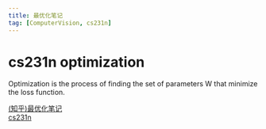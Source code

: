 ```yaml
---
title: 最优化笔记
tag: [ComputerVision, cs231n]
---
```


# cs231n optimization
Optimization is the process of finding the set of parameters W that minimize the loss function.


[(知乎)最优化笔记](https://zhuanlan.zhihu.com/p/21360434?refer=intelligentunit)  
[cs231n](http://cs231n.github.io/optimization-1/)
